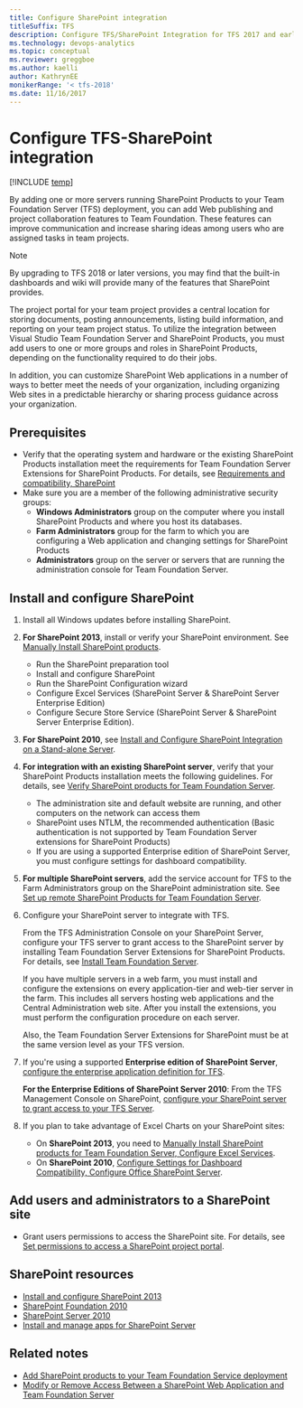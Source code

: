 ```yaml
---
title: Configure SharePoint integration 
titleSuffix: TFS
description: Configure TFS/SharePoint Integration for TFS 2017 and earlier versions
ms.technology: devops-analytics
ms.topic: conceptual 
ms.reviewer: greggboe
ms.author: kaelli
author: KathrynEE
monikerRange: '< tfs-2018'
ms.date: 11/16/2017
---
```


# Configure TFS-SharePoint integration

[!INCLUDE [temp](./includes/about-sharepoint-deprecation.md)]

By adding one or more servers running SharePoint Products to your Team Foundation Server (TFS) deployment, you can add Web publishing and project collaboration features to Team Foundation. These features can improve communication and increase sharing ideas among users who are assigned tasks in team projects. 

> [!NOTE] 
> By upgrading to TFS 2018 or later versions, you may find that the built-in dashboards and wiki will provide many of the features that SharePoint provides.  

The project portal for your team project provides a central location for storing documents, posting announcements, listing build information, and reporting on your team project status. To utilize the integration between Visual Studio Team Foundation Server and SharePoint Products, you must add users to one or more groups and roles in SharePoint Products, depending on the functionality required to do their jobs.

In addition, you can customize SharePoint Web applications in a number of ways to better meet the needs of your organization, including organizing Web sites in a predictable hierarchy or sharing process guidance across your organization.

## Prerequisites

- Verify that the operating system and hardware or the existing SharePoint Products installation meet the requirements for Team Foundation Server Extensions for SharePoint Products. For details, see [Requirements and compatibility, SharePoint](/azure/devops/server/requirements?toc=/azure/devops/report/toc.json&bc=/azure/devops/report/breadcrumb/toc.json)
- Make sure you are a member of the following administrative security groups: 
	- **Windows Administrators** group on the computer where you install SharePoint Products and where you host its databases.
	- **Farm Administrators** group for the farm to which you are configuring a Web application and changing settings for SharePoint Products
	- **Administrators** group on the server or servers that are running the administration console for Team Foundation Server.


## Install and configure SharePoint  

1. Install all Windows updates before installing SharePoint.

1. **For SharePoint 2013**, install or verify your SharePoint environment. See [Manually Install SharePoint products](/azure/devops/server/install/sharepoint/install-sharepoint?toc=/azure/devops/report/toc.json&bc=/azure/devops/report/breadcrumb/toc.json).     
	- Run the SharePoint preparation tool
	- Install and configure SharePoint
	- Run the SharePoint Configuration wizard
	- Configure Excel Services (SharePoint Server & SharePoint Server Enterprise Edition)
	- Configure Secure Store Service (SharePoint Server & SharePoint Server Enterprise Edition).

1. **For SharePoint 2010**, see [Install and Configure SharePoint Integration on a Stand-alone Server](https://technet.microsoft.com/library/bb677368(v=sql.105).aspx).  

1. **For integration with an existing SharePoint server**, verify that your SharePoint Products installation meets the following guidelines. For details, see [Verify SharePoint products for Team Foundation Server](/azure/devops/server/install/sharepoint/verify-sharepoint).  
   - The administration site and default website are running, and other computers on the network can access them
   - SharePoint uses NTLM, the recommended authentication (Basic authentication is not supported by Team Foundation Server extensions for SharePoint Products)
   - If you are using a supported Enterprise edition of SharePoint Server, you must configure settings for dashboard compatibility.

4. **For multiple SharePoint servers**, add the service account for TFS to the Farm Administrators group on the SharePoint administration site. See [Set up remote SharePoint Products for Team Foundation Server](/azure/devops/server/install/sharepoint/setup-remote-sharepoint?toc=/azure/devops/report/toc.json&bc=/azure/devops/report/breadcrumb/toc.json).

5. Configure your SharePoint server to integrate with TFS. 

	From the TFS Administration Console on your SharePoint Server, configure your TFS server to grant access to the SharePoint server by installing Team Foundation Server Extensions for SharePoint Products. For details, see [Install Team Foundation Server](/azure/devops/server/install/install-2013/install-tfs?toc=/azure/devops/report/toc.json&bc=/azure/devops/report/breadcrumb/toc.json).

	If you have multiple servers in a web farm, you must install and configure the extensions on every application-tier and web-tier server in the farm. This includes all servers hosting web applications and the Central Administration web site. After you install the extensions, you must perform the configuration procedure on each server. 

	Also, the Team Foundation Server Extensions for SharePoint must be at the same version level as your TFS version. 

6. If you're using a supported **Enterprise edition of SharePoint Server**, [configure the enterprise application definition for TFS](/azure/devops/server/install/sharepoint/config-enterprise-app-def?toc=/azure/devops/report/toc.json&bc=/azure/devops/report/breadcrumb/toc.json).

	**For the Enterprise Editions of SharePoint Server 2010**: From the TFS Management Console on SharePoint, [configure your SharePoint server to grant access to your TFS Server](/azure/devops/server/admin/config-ent-sharepoint0710-dashboards?toc=/azure/devops/report/toc.json&bc=/azure/devops/report/breadcrumb/toc.json).

7. If you plan to take advantage of Excel Charts on your SharePoint sites:
   * On **SharePoint 2013**, you need to [Manually Install SharePoint products for Team Foundation Server, Configure Excel Services](/azure/devops/server/install/sharepoint/install-sharepoint#configure-excel-services-sharepoint-server-only).
   * On **SharePoint 2010**, [Configure Settings for Dashboard Compatibility, Configure Office SharePoint Server](https://msdn.microsoft.com/library/ee462863%28v=vs.100%29.aspx).


## Add users and administrators to a SharePoint site

- Grant users permissions to access the SharePoint site. For details, see [Set permissions to access a SharePoint project portal](../../organizations/security/set-sharepoint-permissions.md?toc=/azure/devops/report/toc.json&bc=/azure/devops/report/breadcrumb/toc.json).



<!---

I RECOMMEND WE REMOVE THIS SECTION AS IT POINTS TO 2010 CONTENT. 

This link - https://go.microsoft.com/fwlink/?LinkId=185224 - goes to a post that contains links to content that are 7 years old. Not sure how useful that is. 


The following topics should be sufficient to help you through the general process of integrating SharePoint Products with TFS, but other resources might help you understand the specific steps that your deployment might require. For the most recent information, see the following forum post on the Microsoft Web site: [SharePoint Integration with Team Foundation Server - Important Information](https://go.microsoft.com/fwlink/?LinkId=185224).



## Archived content


- [Connecting to a Server That Is Running SharePoint Products](https://msdn.microsoft.com/library/ms253085.aspx): Describes the various sites configured by Team Foundation Server on SharePoint Products as well as the default sites within SharePoint Products.
- [Roles in SharePoint Products](https://msdn.microsoft.com/library/ms252445.aspx): Describes the various default roles available in SharePoint Products.
- [Managing SharePoint Sites](https://msdn.microsoft.com/library/ms252503.aspx): Describes various administrative tasks for SharePoint Products, including how to create a SharePoint Web application and site collection for use with Team Foundation Server.
- [Extensions for SharePoint Products](https://msdn.microsoft.com/library/bb552177.aspx): Describes the templates that must be installed for SharePoint Products if it is not installed on the same server that is running the application-tier services for Team Foundation.
- [Add Integration with SharePoint Products to a Deployment of Team Foundation Server](https://msdn.microsoft.com/library/ee462861.aspx): Describes how to add SharePoint Products to a deployment of Team Foundation Server in an environment with full trust and little to no restrictions on permissions granted between the two programs.
- [Interactions Between SharePoint Products and Team Foundation Server](https://msdn.microsoft.com/library/ms253177.aspx): Describes how Team Foundation Server and SharePoint Products interact at a technical and conceptual level, and provides links to more information.
- [Configure Settings for Dashboard Compatibility](https://msdn.microsoft.com/library/ee462863.aspx): Describes how to configure a deployment of Microsoft Office SharePoint Server 2007 to support reports and dashboards in Team Foundation Server.
- [Integrate Team Foundation Server with SharePoint Products Without Administrative Permissions](https://msdn.microsoft.com/library/ee462864.aspx): Describes how to add SharePoint Products to a deployment of Team Foundation Server in an environment that has restricted access or other security requirements and restrictions on what permissions can be granted between the two programs.
- [Upgrading SharePoint Products for Team Foundation Server](https://msdn.microsoft.com/library/bb909691.aspx)Describes the options for upgrading the version of SharePoint Products that supports your deployment of Team Foundation Server.

-->



## SharePoint resources

- [Install and configure SharePoint 2013](https://technet.microsoft.com/library/cc262957.aspx)
- [SharePoint Foundation 2010](https://technet.microsoft.com/library/cc288070(v=office.14))
- [SharePoint Server 2010](https://technet.microsoft.com/library/cc303422(v=office.14))
- [Install and manage apps for SharePoint Server](https://technet.microsoft.com/library/fp161232(v=office.16).aspx)


## Related notes

- [Add SharePoint products to your Team Foundation Service deployment](/azure/devops/server/admin/modify-remove-access-sharepoint)  
- [Modify or Remove Access Between a SharePoint Web Application and Team Foundation Server](/azure/devops/server/admin/modify-remove-access-sharepoint) 

